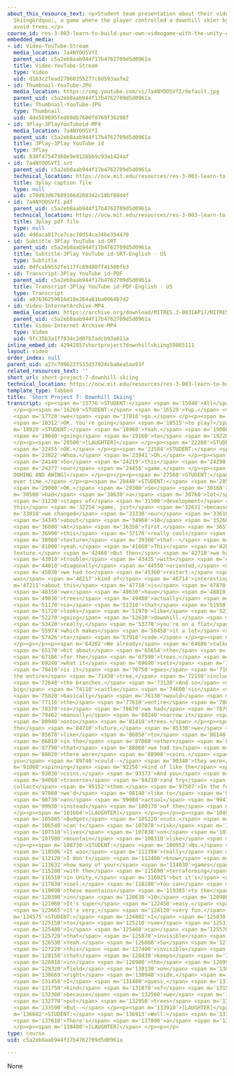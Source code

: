 ```yaml
---
about_this_resource_text: <p>Student team presentation about their videogame &ldquo;Downhill
  Skiing&rdquo;, a game where the player controlled a downhill skier by helping them
  avoid trees.</p>
course_id: res-3-003-learn-to-build-your-own-videogame-with-the-unity-game-engine-and-microsoft-kinect-january-iap-2017
embedded_media:
- id: Video-YouTube-Stream
  media_location: 7a4NYOOSVfI
  parent_uid: c5a2eb8aab944f17b4762709d5d0961a
  title: Video-YouTube-Stream
  type: Video
  uid: d163c2fead27060355277c6d593aafe2
- id: Thumbnail-YouTube-JPG
  media_location: https://img.youtube.com/vi/7a4NYOOSVfI/default.jpg
  parent_uid: c5a2eb8aab944f17b4762709d5d0961a
  title: Thumbnail-YouTube-JPG
  type: Thumbnail
  uid: 4de569695fed60db7600f0769f36208f
- id: 3Play-3PlayYouTubeid-MP4
  media_location: 7a4NYOOSVfI
  parent_uid: c5a2eb8aab944f17b4762709d5d0961a
  title: 3Play-3Play YouTube id
  type: 3Play
  uid: 630f47547360e9e9126bb9c93a1424af
- id: 7a4NYOOSVfI.srt
  parent_uid: c5a2eb8aab944f17b4762709d5d0961a
  technical_location: https://ocw.mit.edu/resources/res-3-003-learn-to-build-your-own-videogame-with-the-unity-game-engine-and-microsoft-kinect-january-iap-2017/student-projects/short-project/short-project-7-downhill-skiing/7a4NYOOSVfI.srt
  title: 3play caption file
  type: null
  uid: c70d83d67689166d208342c18bf88d4f
- id: 7a4NYOOSVfI.pdf
  parent_uid: c5a2eb8aab944f17b4762709d5d0961a
  technical_location: https://ocw.mit.edu/resources/res-3-003-learn-to-build-your-own-videogame-with-the-unity-game-engine-and-microsoft-kinect-january-iap-2017/student-projects/short-project/short-project-7-downhill-skiing/7a4NYOOSVfI.pdf
  title: 3play pdf file
  type: null
  uid: 4d6aca817ce7cec70d54ca34be354470
- id: Subtitle-3Play YouTube id-SRT
  parent_uid: c5a2eb8aab944f17b4762709d5d0961a
  title: Subtitle-3Play YouTube id-SRT-English - US
  type: Subtitle
  uid: 0dfcab9552fe117fc89480ff41500fb3
- id: Transcript-3Play YouTube id-PDF
  parent_uid: c5a2eb8aab944f17b4762709d5d0961a
  title: Transcript-3Play YouTube id-PDF-English - US
  type: Transcript
  uid: a07636259016d10e264a61ba0964b7d2
- id: Video-InternetArchive-MP4
  media_location: https://archive.org/download/MITRES.3-003IAP17/MITRES_3-003IAP17_Short_Project_07_300k.mp4
  parent_uid: c5a2eb8aab944f17b4762709d5d0961a
  title: Video-Internet Archive-MP4
  type: Video
  uid: 9fc35b3a1f7834c2d07b7adcb93a011a
inline_embed_id: 42942857shortproject7downhillskiing59865111
layout: video
order_index: null
parent_uid: a27c709622f533d37924cba8ea5aa93f
related_resources_text: ''
short_url: short-project-7-downhill-skiing
technical_location: https://ocw.mit.edu/resources/res-3-003-learn-to-build-your-own-videogame-with-the-unity-game-engine-and-microsoft-kinect-january-iap-2017/student-projects/short-project/short-project-7-downhill-skiing
template_type: Tabbed
title: 'Short Project 7: Downhill Skiing'
transcript: <p><span m='15776'>STUDENT:</span> <span m='15940'>All</span> <span m='16104'>right.</span>
  </p><p><span m='16269'>STUDENT:</span> <span m='16529'>Yup.</span> <span m='17255'>Here</span>
  <span m='17720'>we</span> <span m='17810'>go.</span> </p><p><span m='18110'>STUDENT:</span>
  <span m='18312'>OK. You're going</span> <span m='18515'>to play?</span> </p><p><span
  m='18920'>STUDENT:</span> <span m='18960'>Yeah.</span> <span m='19000'>I'm</span>
  <span m='19040'>going</span> <span m='19160'>to</span> <span m='19220'>try.</span>
  </p><p><span m='20500'>[LAUGHTER]</span> </p><p><span m='22280'>STUDENT:</span>
  <span m='22455'>OK.</span> </p><p><span m='23584'>STUDENT:</span> <span m='23703'>Whoa.</span>
  <span m='23822'>Whoa.</span> <span m='23941'>Oh.</span> </p><p><span m='24061'>STUDENT:</span>
  <span m='24140'>So</span> <span m='24219'>this</span> <span m='24298'>is</span>
  <span m='24377'>our</span> <span m='24456'>game.</span> </p><p><span m='24920'>[AUDIENCE
  OOHING AND AWING]</span> </p><p></p><p><span m='27560'>STUDENT:</span> <span m='27780'>Gonna
  over time.</span> </p><p><span m='28440'>STUDENT:</span> <span m='28580'>Yeah.</span>
  <span m='29000'>OK.</span> <span m='29300'>So</span> <span m='30160'>we</span> <span
  m='30500'>had</span> <span m='30630'>a</span> <span m='30760'>lot</span> <span m='31150'>of</span>
  <span m='31230'>stages of</span> <span m='31500'>development</span> <span m='31877'>in
  this</span> <span m='32254'>game, just</span> <span m='32631'>because</span> <span
  m='33010'>we changed</span> <span m='33330'>our</span> <span m='33610'>plans</span>
  <span m='34345'>about</span> <span m='34960'>10</span> <span m='35260'>times.</span>
  <span m='36000'>At</span> <span m='36350'>first,</span> <span m='36570'>I created</span>
  <span m='36990'>this</span> <span m='37170'>really cool</span> <span m='37617'>mountain</span>
  <span m='38960'>texture</span> <span m='39360'>that--</span> <span m='40590'>so</span>
  <span m='41000'>yeah.</span> <span m='41660'>This</span> <span m='42060'>mountain
  texture.</span> <span m='42460'>But then</span> <span m='42710'>we had to</span>
  <span m='43010'>trouble</span> <span m='43435'>with</span> <span m='43720'>it being</span>
  <span m='44010'>diagonally</span> <span m='44550'>oriented,</span> <span m='44860'>so</span>
  <span m='45030'>we had to</span> <span m='45360'>restart.</span> <span m='45720'>What
  was</span> <span m='46217'>kind of</span> <span m='46714'>interesting</span> <span
  m='47211'>about this</span> <span m='47710'>is</span> <span m='47870'>that</span>
  <span m='48350'>we</span> <span m='48630'>have</span> <span m='48810'>the</span>
  <span m='49030'>trees</span> <span m='49480'>actually</span> <span m='49790'>angled</span>
  <span m='51170'>so</span> <span m='51310'>that</span> <span m='51550'>it</span>
  <span m='51720'>looks</span> <span m='51970'>like</span> <span m='52140'>you're</span>
  <span m='52270'>going</span> <span m='52630'>downhill.</span> <span m='53160'>But</span>
  <span m='53420'>really,</span> <span m='53770'>you're on a flat</span> <span m='53990'>surface,</span>
  <span m='55974'>which makes</span> <span m='56458'>it a lot</span> <span m='56942'>easier</span>
  <span m='57426'>to</span> <span m='57910'>code.</span> </p><p><span m='58878'>[LAUGHTER]</span>
  </p><p></p><p><span m='64202'>We already</span> <span m='64686'>talked a little</span>
  <span m='65170'>bit about</span> <span m='65654'>the</span> <span m='66622'>structure</span>
  <span m='67106'>for the</span> <span m='67590'>trees.</span> <span m='68580'>Automatically,</span>
  <span m='69240'>what it</span> <span m='69690'>sets</span> <span m='70140'>it to</span>
  <span m='70410'>is it</span> <span m='70750'>goes</span> <span m='71090'>around
  the entire</span> <span m='71430'>tree,</span> <span m='72150'>including</span>
  <span m='72640'>the branches.</span> <span m='73130'>And so</span> <span m='73620'>the
  big</span> <span m='74110'>castle</span> <span m='74600'>is</span> <span m='74910'>like</span>
  <span m='75820'>basically</span> <span m='76130'>would</span> <span m='76623'>occupy</span>
  <span m='77116'>the</span> <span m='77610'>entire</span> <span m='78070'>forest,</span>
  <span m='78370'>so</span> <span m='78670'>we had</span> <span m='78790'>to</span>
  <span m='79462'>manually</span> <span m='80240'>narrow it</span> <span m='80510'>down</span>
  <span m='80940'>onto</span> <span m='81410'>trees.</span> </p><p><span m='84540'>In
  the</span> <span m='84710'>future,</span> <span m='85330'>we</span> <span m='85740'>would</span>
  <span m='85870'>like</span> <span m='86050'>to</span> <span m='86140'>have--</span>
  <span m='86810'>in the</span> <span m='87060'>other</span> <span m='87340'>version</span>
  <span m='87790'>that</span> <span m='88060'>we had to</span> <span m='88370'>scrap,</span>
  <span m='88820'>there were</span> <span m='88900'>coins.</span> <span m='89320'>So
  you</span> <span m='89740'>could--</span> <span m='90340'>they were</span> <span
  m='91060'>spinning</span> <span m='92256'>kind of like the</span> <span m='92720'>rollable</span>
  <span m='93030'>coins.</span> <span m='93373'>And you</span> <span m='93716'>could</span>
  <span m='94060'>traverse</span> <span m='94210'>and try</span> <span m='94681'>and
  collect</span> <span m='95152'>them.</span> <span m='97507'>In the future,</span>
  <span m='97980'>we'd</span> <span m='98140'>like to</span> <span m='98380'>have</span>
  <span m='98730'>an</span> <span m='99080'>actual</span> <span m='99470'>person,</span>
  <span m='99930'>instead</span> <span m='100170'>of the</span> <span m='100648'>cube.</span>
  </p><p><span m='101604'>[LAUGHTER]</span> </p><p></p><p><span m='104950'>STUDENT:</span>
  <span m='105085'>Budget</span> <span m='105220'>cuts.</span> <span m='106120'>We</span>
  <span m='106540'>can't</span> <span m='107070'>risk</span> <span m='107340'>real</span>
  <span m='107510'>lives</span> <span m='107830'>on</span> <span m='107920'>a</span>
  <span m='107980'>mountain</span> <span m='108310'>like</span> <span m='108460'>this.</span>
  </p><p><span m='108730'>STUDENT:</span> <span m='108952'>No.</span> <span m='110062'>Yeah.</span>
  <span m='110506'>It was</span> <span m='111394'>really</span> <span m='111840'>big.</span>
  <span m='112120'>I don't</span> <span m='112460'>know</span> <span m='113236'>if</span>
  <span m='113632'>how many of your</span> <span m='114030'>games</span> <span m='114870'>dealt</span>
  <span m='115200'>with the</span> <span m='115690'>terraforming</span> <span m='116180'>feature</span>
  <span m='116510'>in Unity,</span> <span m='116925'>but it's</span> <span m='117340'>so</span>
  <span m='117830'>cool.</span> <span m='118280'>You can</span> <span m='118685'>mingle</span>
  <span m='119090'>these mountains</span> <span m='119385'>to the</span> <span m='119680'>right</span>
  <span m='120300'>in</span> <span m='120630'>10</span> <span m='120980'>seconds.</span>
  <span m='121960'>It's super</span> <span m='122450'>easy.</span> <span m='123210'>And</span>
  <span m='123665'>it's very,</span> <span m='124120'>very fun.</span> </p><p><span
  m='124575'>STUDENT:</span> <span m='124802'>I</span> <span m='125030'>want</span>
  <span m='125150'>to</span> <span m='125210'>see</span> <span m='125310'>if</span>
  <span m='125400'>I</span> <span m='125460'>can</span> <span m='125570'>hit</span>
  <span m='125720'>that</span> <span m='125870'>invisible</span> <span m='126290'>wall.</span>
  <span m='126530'>Yeah.</span> <span m='126860'>So</span> <span m='127010'>there's</span>
  <span m='127220'>this</span> <span m='127400'>invisible</span> <span m='127880'>wall</span>
  <span m='128150'>that</span> <span m='128430'>keeps</span> <span m='128669'>you</span>
  <span m='128810'>in</span> <span m='128900'>the</span> <span m='128990'>playing</span>
  <span m='129320'>field</span> <span m='130130'>on</span> <span m='130370'>the</span>
  <span m='130669'>right</span> <span m='130940'>side,</span> <span m='131370'>which,</span>
  <span m='131450'>I</span> <span m='131480'>guess,</span> <span m='131660'>is</span>
  <span m='131750'>kind</span> <span m='131870'>of</span> <span m='131960'>cheating,</span>
  <span m='132380'>because</span> <span m='132560'>we</span> <span m='132620'>didn't</span>
  <span m='132770'>put</span> <span m='132950'>trees</span> <span m='133340'>there.</span>
  <span m='133590'>But--</span> </p><p><span m='133910'>[LAUGHTER]</span> </p><p></p><p><span
  m='136682'>STUDENT:</span> <span m='136913'>Well.</span> <span m='137144'>Oh!</span>
  <span m='137610'>There's</span> <span m='137800'>a</span> <span m='137880'>tree.</span>
  </p><p><span m='138480'>[LAUGHTER]</span> </p><p></p>
type: course
uid: c5a2eb8aab944f17b4762709d5d0961a

---
```

None